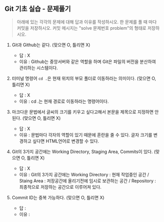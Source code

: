 ## Git 기초 실습 - 문제풀기

> 아래에 있는 각각의 문제에 대해 답과 이유를 작성하시오.
> 한 문제를 풀 때 마다 커밋을 저장하시오. 커밋 메시지는 "solve 문제번호 problem"의 형태로 저장하시오.



1. Git과 Github는 같다. (맞으면 O, 틀리면 X)

   - 답 : X
   - 이유 : Github는 중앙서버와 같은 역할을 하며 Git은 파일의 버전을 분산하여 관리하는 시스템이다.

   

2. 터미널 명령어 `cd .`은 현재 위치의 부모 폴더로 이동하라는 의미이다. (맞으면 O, 틀리면 X)

   - 답 : X
   - 이유 : cd .는 현재 경로로 이동하라는 명령어이다.



3. 마크다운 문법에서 글씨의 크기를 키우고 싶다고해서 본문을 제목으로 지정하면 안된다. (맞으면 O, 틀리면 X)
   - 답 : X
   - 이유 : 문법마다 각자의 역할이 있기 때문에 혼란을 줄 수 있다. 글자 크기를 변경하고 싶다면 HTML언어로 변경할 수 있다.



4. Git의 3가지 공간에는 Working Directory, Staging Area, Commits이 있다. (맞으면 O, 틀리면 X)
   - 답 : X
   - 이유 : Git의 3가지 공간에는 Working Directory : 현재 작업중인 공간 / Staing Area : 저장공간에 올리기전에 임시로 보관하는 공간 / Repository : 최종적으로 저장하는 공간으로 이루어져 있다.
  



5. Commit ID는 중복 가능하다. (맞으면 O, 틀리면 X)
   - 답 :
   - 이유 :